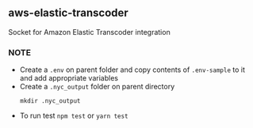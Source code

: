 ## aws-elastic-transcoder
Socket for Amazon Elastic Transcoder integration

### NOTE
* Create a `.env` on parent folder and copy contents of `.env-sample` to it and add appropriate variables 
* Create a `.nyc_output` folder on parent directory
    ```
    mkdir .nyc_output
    ```
* To run test
    `npm test` or `yarn test`